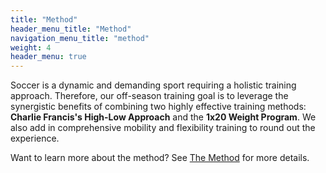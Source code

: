 ```yaml
---
title: "Method"
header_menu_title: "Method"
navigation_menu_title: "method"
weight: 4
header_menu: true
---
```


Soccer is a dynamic and demanding sport requiring a holistic training approach. Therefore, our off-season training goal is to leverage the synergistic benefits of combining two highly effective training methods: **Charlie Francis's High-Low Approach** and the **1x20 Weight Program**.  We also add in comprehensive mobility and flexibility training to round out the experience.

Want to learn more about the method? See [The Method](method) for more details.